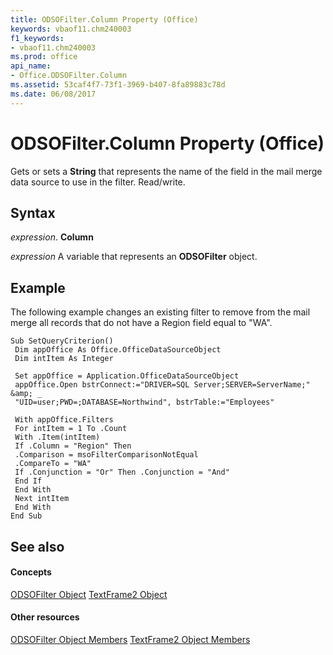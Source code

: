 ```yaml
---
title: ODSOFilter.Column Property (Office)
keywords: vbaof11.chm240003
f1_keywords:
- vbaof11.chm240003
ms.prod: office
api_name:
- Office.ODSOFilter.Column
ms.assetid: 53caf4f7-73f1-3969-b407-8fa89883c78d
ms.date: 06/08/2017
---
```



# ODSOFilter.Column Property (Office)

Gets or sets a **String** that represents the name of the field in the mail merge data source to use in the filter. Read/write.


## Syntax

 _expression_. **Column**

 _expression_ A variable that represents an **ODSOFilter** object.


## Example

The following example changes an existing filter to remove from the mail merge all records that do not have a Region field equal to "WA".


```
Sub SetQueryCriterion() 
 Dim appOffice As Office.OfficeDataSourceObject 
 Dim intItem As Integer 
 
 Set appOffice = Application.OfficeDataSourceObject 
 appOffice.Open bstrConnect:="DRIVER=SQL Server;SERVER=ServerName;" &amp; _ 
 "UID=user;PWD=;DATABASE=Northwind", bstrTable:="Employees" 
 
 With appOffice.Filters 
 For intItem = 1 To .Count 
 With .Item(intItem) 
 If .Column = "Region" Then 
 .Comparison = msoFilterComparisonNotEqual 
 .CompareTo = "WA" 
 If .Conjunction = "Or" Then .Conjunction = "And" 
 End If 
 End With 
 Next intItem 
 End With 
End Sub
```


## See also


#### Concepts


[ODSOFilter Object](odsofilter-object-office.md)
[TextFrame2 Object](textframe2-object-office.md)
#### Other resources


[ODSOFilter Object Members](odsofilter-members-office.md)
[TextFrame2 Object Members](textframe2-members-office.md)

